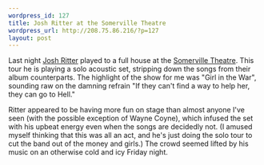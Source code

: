 ```yaml
--- 
wordpress_id: 127
title: Josh Ritter at the Somerville Theatre
wordpress_url: http://208.75.86.216/?p=127
layout: post
---
```

Last night <a href="http://www.joshritter.com/">Josh Ritter</a> played to a full house at the <a href="http://tourb.us/venue/145">Somerville Theatre</a>. This tour he is playing a solo acoustic set, stripping down the songs from their album counterparts. The highlight of the show for me was "Girl in the War", sounding raw on the damning refrain "If they can't find a way to help her, they can go to Hell."

Ritter appeared to be having more fun on stage than almost anyone I've seen (with the possible exception of Wayne Coyne), which infused the set with his upbeat energy even when the songs are decidedly not. (I amused myself thinking that this was all an act, and he's just doing the solo tour to cut the band out of the money and girls.) The crowd seemed lifted by his music on an otherwise cold and icy Friday night.
